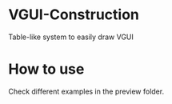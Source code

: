 # VGUI-Construction
Table-like system to easily draw VGUI

# How to use
Check different examples in the preview folder.
